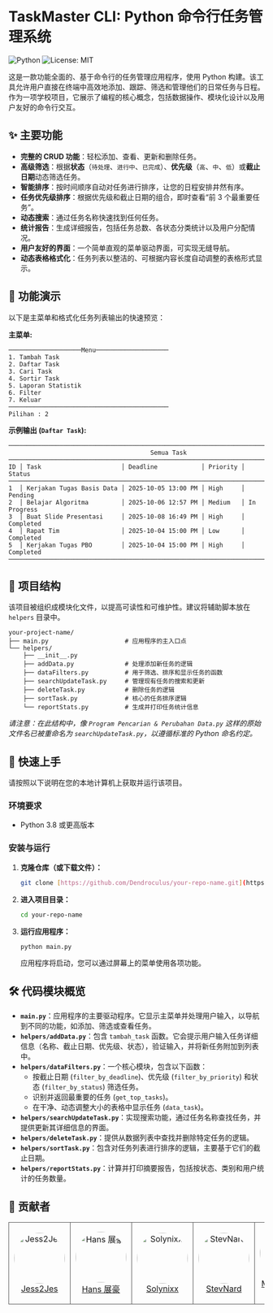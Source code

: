 # TaskMaster CLI: Python 命令行任务管理系统

![Python](https://img.shields.io/badge/python-3.x-blue.svg)
![License: MIT](https://img.shields.io/badge/License-MIT-green.svg)

这是一款功能全面的、基于命令行的任务管理应用程序，使用 Python 构建。该工具允许用户直接在终端中高效地添加、跟踪、筛选和管理他们的日常任务与日程。作为一项学校项目，它展示了编程的核心概念，包括数据操作、模块化设计以及用户友好的命令行交互。

## ✨ 主要功能

-   **完整的 CRUD 功能**：轻松添加、查看、更新和删除任务。
-   **高级筛选**：根据**状态**（`待处理`、`进行中`、`已完成`）、**优先级**（`高`、`中`、`低`）或**截止日期**动态筛选任务。
-   **智能排序**：按时间顺序自动对任务进行排序，让您的日程安排井然有序。
-   **任务优先级排序**：根据优先级和截止日期的组合，即时查看“前 3 个最重要任务”。
-   **动态搜索**：通过任务名称快速找到任何任务。
-   **统计报告**：生成详细报告，包括任务总数、各状态分类统计以及用户分配情况。
-   **用户友好的界面**：一个简单直观的菜单驱动界面，可实现无缝导航。
-   **动态表格格式化**：任务列表以整洁的、可根据内容长度自动调整的表格形式显示。

## 📸 功能演示

以下是主菜单和格式化任务列表输出的快速预览：

**主菜单:**
```
────────────────────Menu────────────────────
1. Tambah Task
2. Daftar Task
3. Cari Task
4. Sortir Task
5. Laporan Statistik
6. Filter
7. Keluar
────────────────────────────────────────────
Pilihan : 2
```

**示例输出 (`Daftar Task`):**
```
──────────────────────────────────────────────────────────────────────────────────────────
                                       Semua Task
──────────────────────────────────────────────────────────────────────────────────────────
ID │ Task                      │ Deadline            │ Priority │ Status
──────────────────────────────────────────────────────────────────────────────────────────
1  │ Kerjakan Tugas Basis Data │ 2025-10-05 13:00 PM │ High     │ Pending
2  │ Belajar Algoritma         │ 2025-10-06 12:57 PM │ Medium   │ In Progress
3  │ Buat Slide Presentasi     │ 2025-10-08 16:49 PM │ High     │ Completed
4  │ Rapat Tim                 │ 2025-10-04 15:00 PM │ Low      │ Completed
5  │ Kerjakan Tugas PBO        │ 2025-10-04 15:00 PM │ High     │ Completed
──────────────────────────────────────────────────────────────────────────────────────────
```

## 📂 项目结构

该项目被组织成模块化文件，以提高可读性和可维护性。建议将辅助脚本放在 `helpers` 目录中。

```
your-project-name/
├── main.py                     # 应用程序的主入口点
└── helpers/
    ├── __init__.py
    ├── addData.py              # 处理添加新任务的逻辑
    ├── dataFilters.py          # 用于筛选、排序和显示任务的函数
    ├── searchUpdateTask.py     # 管理现有任务的搜索和更新
    ├── deleteTask.py           # 删除任务的逻辑
    ├── sortTask.py             # 核心的任务排序逻辑
    └── reportStats.py          # 生成并打印任务统计信息
```
*请注意：在此结构中，像 `Program Pencarian & Perubahan Data.py` 这样的原始文件名已被重命名为 `searchUpdateTask.py`，以遵循标准的 Python 命名约定。*

## 🚀 快速上手

请按照以下说明在您的本地计算机上获取并运行该项目。

### 环境要求

-   Python 3.8 或更高版本

### 安装与运行

1.  **克隆仓库（或下载文件）：**
    ```sh
    git clone [https://github.com/Dendroculus/your-repo-name.git](https://github.com/Dendroculus/your-repo-name.git)
    ```
2.  **进入项目目录：**
    ```sh
    cd your-repo-name
    ```
3.  **运行应用程序：**
    ```sh
    python main.py
    ```
    应用程序将启动，您可以通过屏幕上的菜单使用各项功能。

## 🛠️ 代码模块概览

-   **`main.py`**：应用程序的主要驱动程序。它显示主菜单并处理用户输入，以导航到不同的功能，如添加、筛选或查看任务。
-   **`helpers/addData.py`**：包含 `tambah_task` 函数。它会提示用户输入任务详细信息（名称、截止日期、优先级、状态），验证输入，并将新任务附加到列表中。
-   **`helpers/dataFilters.py`**：一个核心模块，包含以下函数：
    -   按截止日期 (`filter_by_deadline`)、优先级 (`filter_by_priority`) 和状态 (`filter_by_status`) 筛选任务。
    -   识别并返回最重要的任务 (`get_top_tasks`)。
    -   在干净、动态调整大小的表格中显示任务 (`data_task`)。
-   **`helpers/searchUpdateTask.py`**：实现搜索功能，通过任务名称查找任务，并提供更新其详细信息的界面。
-   **`helpers/deleteTask.py`**：提供从数据列表中查找并删除特定任务的逻辑。
-   **`helpers/sortTask.py`**：包含对任务列表进行排序的逻辑，主要基于它们的截止日期。
-   **`helpers/reportStats.py`**：计算并打印摘要报告，包括按状态、类别和用户统计的任务数量。

## 👤 贡献者

<table border="0" cellspacing="10" cellpadding="5">
  <tr>
    <td align="center" style="border: 1px solid #555; padding: 10px;">
      <a href="https://github.com/Jess2Jes">
        <img src="https://github.com/Jess2Jes.png" width="100" height="100" alt="Jess2Jes" style="border-radius: 50%;"/>
      </a>
      <br/>
      <a href="https://github.com/Jess2Jes">Jess2Jes</a>
    </td>
    <td align="center" style="border: 1px solid #555; padding: 10px;">
      <a href="https://github.com/Dendroculus">
        <img src="https://github.com/Dendroculus.png" width="100" height="100" alt="Hans 展豪" style="border-radius: 50%;"/>
      </a>
      <br/>
      <a href="https://github.com/Dendroculus">Hans 展豪</a>
    </td>
    <td align="center" style="border: 1px solid #555; padding: 10px;">
      <a href="https://github.com/Solynixx">
        <img src="https://github.com/Solynixx.png" width="100" height="100" alt="Solynixx" style="border-radius: 50%;"/>
      </a>
      <br/>
      <a href="https://github.com/Solynixx">Solynixx</a>
    </td>
    <td align="center" style="border: 1px solid #555; padding: 10px;">
      <a href="https://github.com/StevNard">
        <img src="https://github.com/StevNard.png" width="100" height="100" alt="StevNard" style="border-radius: 50%;"/>
      </a>
      <br/>
      <a href="https://github.com/StevNard">StevNard</a>
    </td>
    <td align="center" style="border: 1px solid #555; padding: 10px;">
      <a href="https://github.com/Milkdrinker-creator">
        <img src="https://github.com/Milkdrinker-creator.png" width="100" height="100" alt="Milkdrinker-creator" style="border-radius: 50%;"/>
      </a>
      <br/>
      <a href="https://github.com/Milkdrinker-creator">Milkdrinker-creator</a>
    </td>
  </tr>
</table>
